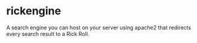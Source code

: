 # rickengine
A search engine you can host on your server using apache2 that redirects every search result to a Rick Roll.
